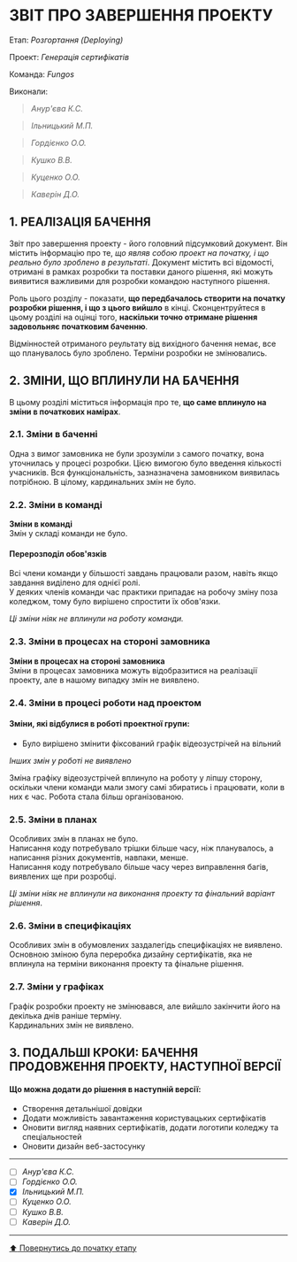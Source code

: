 ﻿# ЗВІТ ПРО ЗАВЕРШЕННЯ ПРОЕКТУ

Етап: *Розгортання (Deploying)*

Проект: *Генерація сертифікатів*

Команда: *Fungos*

Виконали:
>*Анур'єва К.С.*

>*Ільницький М.П.*

>*Гордієнко О.О.*

>*Кушко В.В.*

>*Куценко О.О.*

>*Каверін Д.О.*

##  **1. РЕАЛІЗАЦІЯ БАЧЕННЯ**

Звіт про завершення проекту - його головний підсумковий документ. Він містить інформацію про те, *що являв собою проект на початку, і що реально було зроблено в результаті*. Документ містить всі відомості, отримані в рамках розробки та поставки даного рішення, які можуть виявитися важливими для розробки командою наступного рішення. 

Роль цього розділу - показати, **що передбачалось створити на початку розробки рішення, і що з цього вийшло** в кінці. Сконцентруйтеся в цьому розділі на оцінці того, **наскільки точно отримане рішення задовольняє початковим баченню**.

Відмінностей отриманого реультату від вихідного бачення немає, все що планувалось було зроблено. Терміни розробки не змінювались.

##  **2. ЗМІНИ, ЩО ВПЛИНУЛИ НА БАЧЕННЯ**
В цьому розділі міститься інформація про те, **що саме вплинуло на зміни в початкових намірах**. 

### **2.1. Зміни в баченні**

Одна з вимог замовника не були зрозуміли з самого початку, вона уточнилась у процесі розробки. Цією вимогою було введення кількості учасників.
Вся функціональність, зазназначена замовником виявилась потрібною.
В цілому, кардинальних змін не було.

### **2.2. Зміни в команді**

**Зміни в команді**</br>
Змін у складі команди не було.

#### **Перерозподіл обов'язків**</br>
Всі члени команди у більшості завдань працювали разом, навіть якщо завдання виділено для однієї ролі.</br>
У деяких членів команди час практики припадає на робочу зміну поза коледжом, тому було вирішено спростити їх обов'язки.

*Ці зміни ніяк не вплинули на роботу команди.*


###  **2.3. Зміни в процесах на стороні замовника** 

**Зміни в процесах на стороні замовника**</br>
Зміни в процесах замовника можуть відобразитися на реалізації проекту, але в нашому випадку змін не виявлено. 

###  **2.4. Зміни в процесі роботи над проектом**

#### Зміни, які відбулися в роботі проектної групи:
- Було вирішено змінити фіксований графік відеозустрічей на вільний

*Інших змін у роботі не виявлено*

Зміна графіку відеозустрічей вплинуло на роботу у ліпшу сторону, оскільки члени команди мали змогу самі збиратись і працювати, коли в них є час. Робота стала більш організованою.

###  **2.5. Зміни в планах**

Особливих змін в планах не було.</br>
Написання коду потребувало трішки більше часу, ніж планувалось, а написання різних документів, навпаки, менше.</br>
Написання коду потребувало більше часу через виправлення багів, виявлених ще при розробці.</br>

*Ці зміни ніяк не вплинули на виконання проекту та фінальний варіант рішення*.

###  **2.6. Зміни в специфікаціях**

Особливих змін в обумовлених заздалегідь специфікаціях не виявлено.</br>
Основною зміною була переробка дизайну сертифікатів, яка не вплинула на терміни виконання проекту та фінальне рішення.

###  **2.7. Зміни у графіках**

Графік розробки проекту не змінювався, але вийшло закінчити його на декілька днів раніше терміну.</br>
Кардинальних змін не виявлено.

## **3. ПОДАЛЬШІ КРОКИ: БАЧЕННЯ ПРОДОВЖЕННЯ ПРОЕКТУ, НАСТУПНОЇ ВЕРСІЇ**

#### Що можна додати до рішення в наступній версії:
- Створення детальнішої довідки
- Додати можливість завантаження користувацьких сертифікатів
- Оновити вигляд наявних сертифікатів, додати логотипи коледжу та спеціальностей
- Оновити дизайн веб-застосунку

---

- [ ] *Анур'єва К.С.*
- [ ] *Гордієнко О.О.*
- [x] *Ільницький М.П.*
- [ ] *Куценко О.О.*
- [ ] *Кушко В.В.*
- [ ] *Каверін Д.О.*

---
[:arrow_up: Повернутись до початку етапу](/docs/5.Deploying/README.md)



